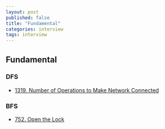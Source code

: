 ```yaml
---
layout: post
published: false
title: "Fundamental"
categories: interview
tags: interview 
---
```


## Fundamental

### DFS

- [1319. Number of Operations to Make Network Connected](https://leetcode.com/problems/number-of-operations-to-make-network-connected/)

### BFS

- [752. Open the Lock](https://leetcode.com/problems/open-the-lock/)